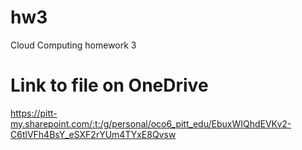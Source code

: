# hw3
Cloud Computing homework 3

# Link to file on OneDrive
https://pitt-my.sharepoint.com/:t:/g/personal/oco6_pitt_edu/EbuxWIQhdEVKv2-C6tlVFh4BsY_eSXF2rYUm4TYxE8Qvsw
